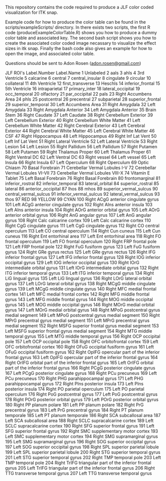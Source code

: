 This repository contains the code required to produce a JLF color coded visualization for ITK snap.

Example code for how to produce the color table can be found in the scripts/exampleScripts/ directory.
In there exists two scripts, the first R code (produceExampleColorTable.R) shows you how to produce a dummy color table and associated key. 
The second bash script shows you how to create the associated color coded image necassary to visualize the effect sizes in itk snap. 
Finally the bash code also gives an example for how to open the image, and associated color table.

Questions should be sent to Adon Rosen (adon.rosen@gmail.com)

JLF ROI's
Label.Number	Label.Name
1	Unlabeled
2	aals
3	ahls
4	3rd Ventricle
5	calcarine
6	central
7	central_insular
8	cingulate
9	circular
10	collateral
11	4th Ventricle
12	first_transverse
13	Heschls
14	inferior_frontal
15	5th Ventricle
16	intraparietal
17	primary_inter
18	lateral_occipital
19	occ_temporal
20	olfactory
21	par_occipital
22	pals
23	Right Accumbens Area
24	phls
25	postcentral
26	precentral
27	subparietal
28	superior_frontal
29	superior_temporal
30	Left Accumbens Area
31	Right Amygdala
32	Left Amygdala
33	Right Amygdala Anterior
34	Left Amygdala Anterior
35	Brain Stem
36	Right Caudate
37	Left Caudate
38	Right Cerebellum Exterior
39	Left Cerebellum Exterior
40	Right Cerebellum White Matter
41	Left Cerebellum White Matter
42	Right Cerebral Exterior
43	Left Cerebral Exterior
44	Right Cerebral White Matter
45	Left Cerebral White Matter
46	CSF
47	Right Hippocampus
48	Left Hippocampus
49	Right Inf Lat Vent
50	Left Inf Lat Vent
51	Right Lateral Ventricle
52	Left Lateral Ventricle
53	Right Lesion
54	Left Lesion
55	Right Pallidum
56	Left Pallidum
57	Right Putamen
58	Left Putamen
59	Right Thalamus Proper
60	Left Thalamus Proper
61	Right Ventral DC
62	Left Ventral DC
63	Right vessel
64	Left vessel
65	Left Insula
66	Right Insula
67	Left Operculum
68	Right Operculum
69	Optic Chiasm
70	Basal Forebrain
71	Cerebellar Vermal Lobules I-V
72	Cerebellar Vermal Lobules VI-VII
73	Cerebellar Vermal Lobules VIII-X
74	Vitamin E Tablet
75	Left Basal Forebrain
76	Right Basal Forebrain
80	frontomarginal
81	inferior_rostral
82	inferior_temporal
83	lateral_orbital
84	superior_rostral
85	lateral
86	anterior_occipital
87	lhos
88	mhos
89	superior_vermal_sulcus
90	central_vermal_sulcus
91	inferior_vermal_sulcus
92	lateral_vermal_sulcus
93	thos
97	RED
98	YELLOW
99	CYAN
100	Right ACgG anterior cingulate gyrus
101	Left ACgG anterior cingulate gyrus
102	Right AIns anterior insula
103	Left AIns anterior insula
104	Right AOrG anterior orbital gyrus
105	Left AOrG anterior orbital gyrus
106	Right AnG angular gyrus
107	Left AnG angular gyrus
108	Right Calc calcarine cortex
109	Left Calc calcarine cortex
110	Right CgG cingulate gyrus
111	Left CgG cingulate gyrus
112	Right CO central operculum
113	Left CO central operculum
114	Right Cun cuneus
115	Left Cun cuneus
116	Right Ent entorhinal area
117	Left Ent entorhinal area
118	Right FO frontal operculum
119	Left FO frontal operculum
120	Right FRP frontal pole
121	Left FRP frontal pole
122	Right FuG fusiform gyrus
123	Left FuG fusiform gyrus
124	Right GRe gyrus rectus
125	Left GRe gyrus rectus
126	Right IFG inferior frontal gyrus
127	Left IFG inferior frontal gyrus
128	Right IOG inferior occipital gyrus
129	Left IOG inferior occipital gyrus
130	Right IOrG intermediate orbital gyrus
131	Left IOrG intermediate orbital gyrus
132	Right ITG inferior temporal gyrus
133	Left ITG inferior temporal gyrus
134	Right LiG lingual gyrus
135	Left LiG lingual gyrus
136	Right LOrG lateral orbital gyrus
137	Left LOrG lateral orbital gyrus
138	Right MCgG middle cingulate gyrus
139	Left MCgG middle cingulate gyrus
140	Right MFC medial frontal cortex
141	Left MFC medial frontal cortex
142	Right MFG middle frontal gyrus
143	Left MFG middle frontal gyrus
144	Right MOG middle occipital gyrus
145	Left MOG middle occipital gyrus
146	Right MOrG medial orbital gyrus
147	Left MOrG medial orbital gyrus
148	Right MPoG postcentral gyrus medial segment
149	Left MPoG postcentral gyrus medial segment
150	Right MPrG precentral gyrus medial segment
151	Left MPrG precentral gyrus medial segment
152	Right MSFG superior frontal gyrus medial segment
153	Left MSFG superior frontal gyrus medial segment
154	Right MTG middle temporal gyrus
155	Left MTG middle temporal gyrus
156	Right OCP occipital pole
157	Left OCP occipital pole
158	Right OFC orbitofrontal cortex
159	Left OFC orbitofrontal cortex
160	Right OFuG occipital fusiform gyrus
161	Left OFuG occipital fusiform gyrus
162	Right OpIFG opercular part of the inferior frontal gyrus
163	Left OpIFG opercular part of the inferior frontal gyrus
164	Right OrIFG orbital part of the inferior frontal gyrus
165	Left OrIFG orbital part of the inferior frontal gyrus
166	Right PCgG posterior cingulate gyrus
167	Left PCgG posterior cingulate gyrus
168	Right PCu precuneus
169	Left PCu precuneus
170	Right PHG parahippocampal gyrus
171	Left PHG parahippocampal gyrus
172	Right PIns posterior insula
173	Left PIns posterior insula
174	Right PO parietal operculum
175	Left PO parietal operculum
176	Right PoG postcentral gyrus
177	Left PoG postcentral gyrus
178	Right POrG posterior orbital gyrus
179	Left POrG posterior orbital gyrus
180	Right PP planum polare
181	Left PP planum polare
182	Right PrG precentral gyrus
183	Left PrG precentral gyrus
184	Right PT planum temporale
185	Left PT planum temporale
186	Right SCA subcallosal area
187	Left SCA subcallosal area
188	Right SCLC supracalcarine cortex
189	Left SCLC supracalcarine cortex
190	Right SFG superior frontal gyrus
191	Left SFG superior frontal gyrus
192	Right SMC supplementary motor cortex
193	Left SMC supplementary motor cortex
194	Right SMG supramarginal gyrus
195	Left SMG supramarginal gyrus
196	Right SOG superior occipital gyrus
197	Left SOG superior occipital gyrus
198	Right SPL superior parietal lobule
199	Left SPL superior parietal lobule
200	Right STG superior temporal gyrus
201	Left STG superior temporal gyrus
202	Right TMP temporal pole
203	Left TMP temporal pole
204	Right TrIFG triangular part of the inferior frontal gyrus
205	Left TrIFG triangular part of the inferior frontal gyrus
206	Right TTG transverse temporal gyrus
207	Left TTG transverse temporal gyrus
